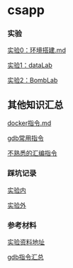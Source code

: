 # csapp



### 实验

[实验0：环境搭建.md](https://github.com/junchao-ustc/csapp/blob/main/document/%E7%8E%AF%E5%A2%83%E6%90%AD%E5%BB%BA.md) 

[实验1：dataLab](https://github.com/junchao-ustc/csapp/blob/main/document/%E5%AE%9E%E9%AA%8C1%EF%BC%9AdataLab.md) 

[实验2：BombLab](https://github.com/junchao-ustc/csapp/blob/main/document/%E5%AE%9E%E9%AA%8C2%EF%BC%9ABombLab.md)



## 其他知识汇总

[docker指令.md](https://github.com/junchao-ustc/csapp/blob/main/document/docker%E6%8C%87%E4%BB%A4.md)  

[gdb常用指令](https://github.com/junchao-ustc/csapp/blob/main/document/gdb%E5%B8%B8%E7%94%A8%E6%8C%87%E4%BB%A4.md)

[不熟悉的汇编指令](https://github.com/junchao-ustc/csapp/blob/main/document/%E6%B1%87%E7%BC%96%E6%8C%87%E4%BB%A4.md)



### 踩坑记录

[实验内]()

[实验外]()

### 参考材料

[实验资料地址](http://csapp.cs.cmu.edu/3e/labs.html)

[gdb指令汇总](http://csapp.cs.cmu.edu/2e/docs/gdbnotes-x86-64.pdf)
